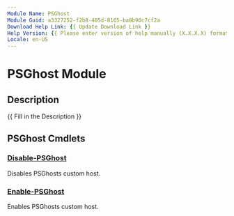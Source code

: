 ```yaml
---
Module Name: PSGhost
Module Guid: a3327252-f2b8-485d-8165-ba8b90c7cf2a
Download Help Link: {{ Update Download Link }}
Help Version: {{ Please enter version of help manually (X.X.X.X) format }}
Locale: en-US
---
```


# PSGhost Module
## Description
{{ Fill in the Description }}

## PSGhost Cmdlets
### [Disable-PSGhost](Disable-PSGhost.md)
Disables PSGhosts custom host.

### [Enable-PSGhost](Enable-PSGhost.md)
Enables PSGhosts custom host.

